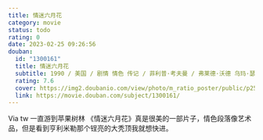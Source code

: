 ```yaml
---
title: 情迷六月花
category: movie
status: todo
rating: 0
date: 2023-02-25 09:26:56
douban:
  id: "1300161"
  title: 情迷六月花
  subtitle: 1990 / 美国 / 剧情 情色 传记 / 菲利普·考夫曼 / 弗莱德·沃德 乌玛·瑟曼
  rating: 7.6
  cover: https://img2.doubanio.com/view/photo/m_ratio_poster/public/p2531737113.jpg
  link: https://movie.douban.com/subject/1300161/
---
```


Via tw  一直游到苹果树林 《情迷六月花》真是很美的一部片子，情色段落像艺术品，但是看到亨利米勒那个锃亮的大秃顶我就想快进。